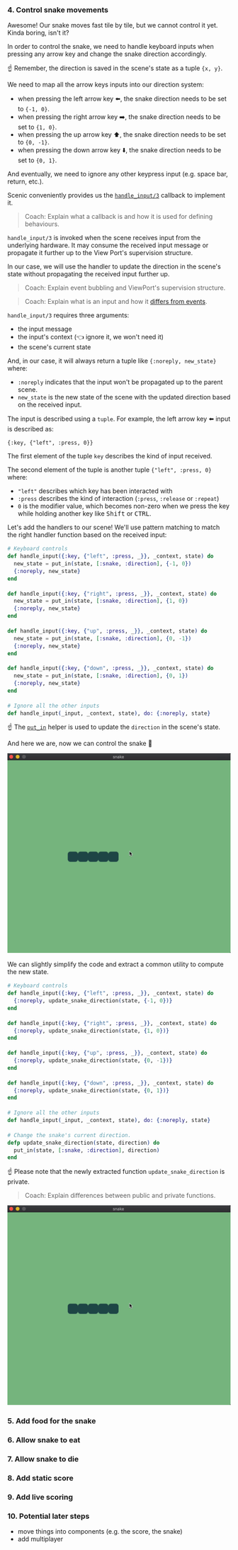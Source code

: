 ### 4. Control snake movements

Awesome! Our snake moves fast tile by tile, but we cannot control it yet. Kinda boring, isn't it?

In order to control the snake, we need to handle keyboard inputs when pressing any arrow key and change the snake direction accordingly.

☝️ Remember, the direction is saved in the scene's state as a tuple `{x, y}`.

We need to map all the arrow keys inputs into our direction system:

- when pressing the left arrow key ⬅️, the snake direction needs to be set to `{-1, 0}`.
- when pressing the right arrow key ➡️, the snake direction needs to be set to `{1, 0}`.
- when pressing the up arrow key ⬆️, the snake direction needs to be set to `{0, -1}`.
- when pressing the down arrow key ⬇️, the snake direction needs to be set to `{0, 1}`.

And eventually, we need to ignore any other keypress input (e.g. space bar, return, etc.).

Scenic conveniently provides us the [`handle_input/3`](https://hexdocs.pm/scenic/Scenic.Scene.html#c:handle_input/3) callback to implement it.

> Coach: Explain what a callback is and how it is used for defining behaviours.

`handle_input/3` is invoked when the scene receives input from the underlying hardware. It may consume the received input message or propagate it further up to the View Port's supervision structure.

In our case, we will use the handler to update the direction in the scene's state without propagating the received input further up.

> Coach: Explain event bubbling and ViewPort's supervision structure.

> Coach: Explain what is an input and how it [differs from events](https://hexdocs.pm/scenic/Scenic.Scene.html#module-input-vs-events).

`handle_input/3` requires three arguments:

- the input message
- the input's context (👈 ignore it, we won't need it)
- the scene's current state

And, in our case, it will always return a tuple like `{:noreply, new_state}` where:

- `:noreply` indicates that the input won't be propagated up to the parent scene.
- `new_state` is the new state of the scene with the updated direction based on the received input.

The input is described using a `tuple`. For example, the left arrow key ⬅️ input is described as:

```
{:key, {"left", :press, 0}}
```

The first element of the tuple `key` describes the kind of input received.

The second element of the tuple is another tuple `{"left", :press, 0}` where:

- `"left"` describes which key has been interacted with
- `:press` describes the kind of interaction (`:press`, `:release` or `:repeat`)
- `0` is the modifier value, which becomes non-zero when we press the key while holding another key like <kbd>Shift</kbd> or <kbd>CTRL</kbd>.

Let's add the handlers to our scene! We'll use pattern matching to match the right handler function based on the received input:

```elixir
# Keyboard controls
def handle_input({:key, {"left", :press, _}}, _context, state) do
  new_state = put_in(state, [:snake, :direction], {-1, 0})
  {:noreply, new_state}
end

def handle_input({:key, {"right", :press, _}}, _context, state) do
  new_state = put_in(state, [:snake, :direction], {1, 0})
  {:noreply, new_state}
end

def handle_input({:key, {"up", :press, _}}, _context, state) do
  new_state = put_in(state, [:snake, :direction], {0, -1})
  {:noreply, new_state}
end

def handle_input({:key, {"down", :press, _}}, _context, state) do
  new_state = put_in(state, [:snake, :direction], {0, 1})
  {:noreply, new_state}
end

# Ignore all the other inputs
def handle_input(_input, _context, state), do: {:noreply, state}
```

☝️ The [`put_in`](https://hexdocs.pm/elixir/Kernel.html#put_in/2) helper is used to update the `direction` in the scene's state.

And here we are, now we can control the snake 🎉

![Control snake movements](./../images/04-control-snake-movements.gif)

We can slightly simplify the code and extract a common utility to compute the new state.

```elixir
# Keyboard controls
def handle_input({:key, {"left", :press, _}}, _context, state) do
  {:noreply, update_snake_direction(state, {-1, 0})}
end

def handle_input({:key, {"right", :press, _}}, _context, state) do
  {:noreply, update_snake_direction(state, {1, 0})}
end

def handle_input({:key, {"up", :press, _}}, _context, state) do
  {:noreply, update_snake_direction(state, {0, -1})}
end

def handle_input({:key, {"down", :press, _}}, _context, state) do
  {:noreply, update_snake_direction(state, {0, 1})}
end

# Ignore all the other inputs
def handle_input(_input, _context, state), do: {:noreply, state}

# Change the snake's current direction.
defp update_snake_direction(state, direction) do
  put_in(state, [:snake, :direction], direction)
end
```

☝️ Please note that the newly extracted function `update_snake_direction` is private.

> Coach: Explain differences between public and private functions.

![Control snake movements](./../images/04-control-snake-movements.gif)

### 5. Add food for the snake

### 6. Allow snake to eat

### 7. Allow snake to die

### 8. Add static score

### 9. Add live scoring

### 10. Potential later steps

- move things into components (e.g. the score, the snake)
- add multiplayer
